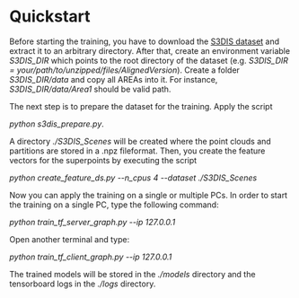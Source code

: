 # Quickstart

Before starting the training, you have to download the [S3DIS dataset](http://buildingparser.stanford.edu/dataset.html) and extract it to an arbitrary directory. 
After that, create an environment variable *S3DIS_DIR* which points to the root directory of the dataset (e.g. *S3DIS_DIR = your/path/to/unzipped/files/AlignedVersion*). Create a folder *S3DIS_DIR/data* and copy all AREAs into it. For instance, *S3DIS_DIR/data/Area1* should be valid path.

The next step is to prepare the dataset for the training. Apply the script 

*python s3dis_prepare.py*. 

A directory *./S3DIS_Scenes* will be created where the point clouds and partitions are stored in a .npz fileformat. 
Then, you create the feature vectors for the superpoints by executing the script

*python create_feature_ds.py --n_cpus 4 --dataset ./S3DIS_Scenes*

Now you can apply the training on a single or multiple PCs. In order to start the training on a single PC, type the following command: 

*python train_tf_server_graph.py --ip 127.0.0.1*

Open another terminal and type: 

*python train_tf_client_graph.py --ip 127.0.0.1*

The trained models will be stored in the *./models* directory and the tensorboard logs in the *./logs* directory.